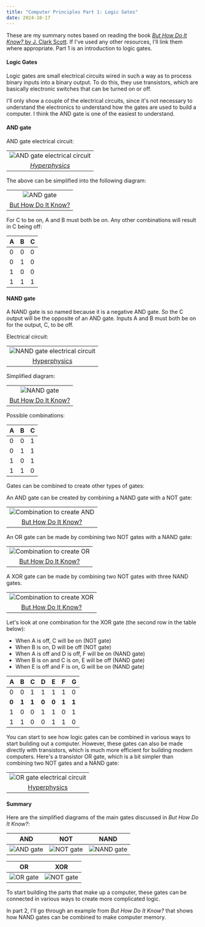 ```yaml
---
title: "Computer Principles Part 1: Logic Gates"
date: 2024-10-17
---
```


These are my summary notes based on reading the book [_But How Do It Know?_ by J. Clark Scott](https://www.goodreads.com/book/show/18276352-but-how-do-it-know-the-basic-principles-of-computers-for-everyone?ac=1&from_search=true&qid=OXoglbzooG&rank=1). If I've used any other resources, I'll link them where appropriate. Part 1 is an introduction to logic gates.

#### Logic Gates

Logic gates are small electrical circuits wired in such a way as to process binary inputs into a binary output. To do this, they use transistors, which are basically electronic switches that can be turned on or off.

I'll only show a couple of the electrical circuits, since it's not necessary to understand the electronics to understand how the gates are used to build a computer. I think the AND gate is one of the easiest to understand.

#### AND gate

AND gate electrical circuit:

|                                                                                          |
| :--------------------------------------------------------------------------------------: |
|  ![AND gate electrical circuit]({{site.url}}/assets/images/logic-gates/and-circuit.png)  |
| _[Hyperphysics](http://hyperphysics.phy-astr.gsu.edu/hbase/Electronic/trangate.html#c3)_ |

The above can be simplified into the following diagram:

|                                                                                                        |
| :----------------------------------------------------------------------------------------------------: |
|                    ![AND gate]({{site.url}}/assets/images/logic-gates/and-gate.png)                    |
| [But How Do It Know?](https://www.amazon.com.au/But-How-Know-Principles-Computers-ebook/dp/B00F25LEVC) |

For C to be on, A and B must both be on. Any other combinations will result in C being off:

| A   | B   | C   |
| --- | --- | --- |
| 0   | 0   | 0   |
| 0   | 1   | 0   |
| 1   | 0   | 0   |
| 1   | 1   | 1   |

#### NAND gate

A NAND gate is so named because it is a negative AND gate. So the C output will be the opposite of an AND gate. Inputs A and B must both be on for the output, C, to be off.

Electrical circuit:

|                                                                                                     |
| :-------------------------------------------------------------------------------------------------: |
| ![NAND gate electrical circuit]({{site.url}}/assets/images/logic-gates/nand-electrical-circuit.png) |
|       [Hyperphysics](http://hyperphysics.phy-astr.gsu.edu/hbase/Electronic/trangate.html#c3)        |

Simplified diagram:

|                                                                                                        |
| :----------------------------------------------------------------------------------------------------: |
|                   ![NAND gate]({{site.url}}/assets/images/logic-gates/nand-gate.png)                   |
| [But How Do It Know?](https://www.amazon.com.au/But-How-Know-Principles-Computers-ebook/dp/B00F25LEVC) |

Possible combinations:

| A   | B   | C   |
| --- | --- | --- |
| 0   | 0   | 1   |
| 0   | 1   | 1   |
| 1   | 0   | 1   |
| 1   | 1   | 0   |

Gates can be combined to create other types of gates:

An AND gate can be created by combining a NAND gate with a NOT gate:

|                                                                                                        |
| :----------------------------------------------------------------------------------------------------: |
|        ![Combination to create AND]({{site.url}}/assets/images/logic-gates/and-combination.png)        |
| [But How Do It Know?](https://www.amazon.com.au/But-How-Know-Principles-Computers-ebook/dp/B00F25LEVC) |

An OR gate can be made by combining two NOT gates with a NAND gate:

|                                                                                                        |
| :----------------------------------------------------------------------------------------------------: |
|         ![Combination to create OR]({{site.url}}/assets/images/logic-gates/or-combination.png)         |
| [But How Do It Know?](https://www.amazon.com.au/But-How-Know-Principles-Computers-ebook/dp/B00F25LEVC) |

A XOR gate can be made by combining two NOT gates with three NAND gates.

|                                                                                                        |
| :----------------------------------------------------------------------------------------------------: |
|        ![Combination to create XOR]({{site.url}}/assets/images/logic-gates/xor-combination.png)        |
| [But How Do It Know?](https://www.amazon.com.au/But-How-Know-Principles-Computers-ebook/dp/B00F25LEVC) |

Let's look at one combination for the XOR gate (the second row in the table below):

- When A is off, C will be on (NOT gate)
- When B is on, D will be off (NOT gate)
- When A is off and D is off, F will be on (NAND gate)
- When B is on and C is on, E will be off (NAND gate)
- When E is off and F is on, G will be on (NAND gate)

| A     | B     | C     | D     | E     | F     | G     |
| ----- | ----- | ----- | ----- | ----- | ----- | ----- |
| 0     | 0     | 1     | 1     | 1     | 1     | 0     |
| **0** | **1** | **1** | **0** | **0** | **1** | **1** |
| 1     | 0     | 0     | 1     | 1     | 0     | 1     |
| 1     | 1     | 0     | 0     | 1     | 1     | 0     |

You can start to see how logic gates can be combined in various ways to start building out a computer. However, these gates can also be made directly with transistors, which is much more efficient for building modern computers. Here's a transistor OR gate, which is a bit simpler than combining two NOT gates and a NAND gate:

|                                                                                        |
| :------------------------------------------------------------------------------------: |
|  ![OR gate electrical circuit]({{site.url}}/assets/images/logic-gates/or-circuit.png)  |
| [Hyperphysics](http://hyperphysics.phy-astr.gsu.edu/hbase/Electronic/trangate.html#c3) |

#### Summary

Here are the simplified diagrams of the main gates discussed in _But How Do It Know?_:

|                               AND                                |                               NOT                                |                                NAND                                |
| :--------------------------------------------------------------: | :--------------------------------------------------------------: | :----------------------------------------------------------------: |
| ![AND gate]({{site.url}}/assets/images/logic-gates/and-gate.png) | ![NOT gate]({{site.url}}/assets/images/logic-gates/not-gate.png) | ![NAND gate]({{site.url}}/assets/images/logic-gates/nand-gate.png) |

|                               OR                               |                               XOR                                |
| :------------------------------------------------------------: | :--------------------------------------------------------------: |
| ![OR gate]({{site.url}}/assets/images/logic-gates/or-gate.png) | ![NOT gate]({{site.url}}/assets/images/logic-gates/xor-gate.png) |

To start building the parts that make up a computer, these gates can be connected in various ways to create more complicated logic.

In part 2, I'll go through an example from _But How Do It Know?_ that shows how NAND gates can be combined to make computer memory.
